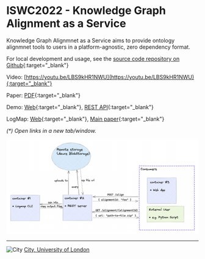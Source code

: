 # ISWC2022 - Knowledge Graph Alignment as a Service

Knowledge Graph Alignmnet as a Service aims to provide ontology alignmnet tools to users in a platform-agnostic, zero dependency format.

For local development and usage, see the [source code repository on Github](https://github.com/rupson/knowledge-graph-alignment-as-a-service){:target="_blank"}

Video: [https://youtu.be/LBS9kHR1NWU](https://youtu.be/LBS9kHR1NWU){:target="_blank"}

Paper: [PDF](https://drive.google.com/file/d/1Ov3NNmB9nk_01Q5TcWM_i_g2wIxDhuIO/view){:target="_blank"}

Demo: [Web](http://krrwebtools.cs.ox.ac.uk:3000){:target="_blank"}, [REST API](http://krrwebtools.cs.ox.ac.uk:4000){:target="_blank"}

LogMap: [Web](https://github.com/ernestojimenezruiz/logmap-matcher){:target="_blank"}, [Main paper](http://www.cs.ox.ac.uk/files/4801/LogMap_ecai2012.pdf){:target="_blank"}

*(\*) Open links in a new tab/window.*


<img src="https://github.com/rupson/kgas-gh-pages/blob/main/architecture-kgas.png?raw=true" width="960" alt="Architecture">  








---

<img src="https://raw.githubusercontent.com/turing-knowledge-graphs/teaching/main/city/city-logo.jpg" width="60" alt="City">   [City, University of London](https://www.city.ac.uk/)

